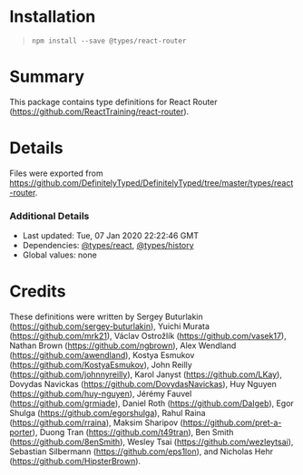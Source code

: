# Installation
> `npm install --save @types/react-router`

# Summary
This package contains type definitions for React Router (https://github.com/ReactTraining/react-router).

# Details
Files were exported from https://github.com/DefinitelyTyped/DefinitelyTyped/tree/master/types/react-router.

### Additional Details
 * Last updated: Tue, 07 Jan 2020 22:22:46 GMT
 * Dependencies: [@types/react](https://npmjs.com/package/@types/react), [@types/history](https://npmjs.com/package/@types/history)
 * Global values: none

# Credits
These definitions were written by Sergey Buturlakin (https://github.com/sergey-buturlakin), Yuichi Murata (https://github.com/mrk21), Václav Ostrožlík (https://github.com/vasek17), Nathan Brown (https://github.com/ngbrown), Alex Wendland (https://github.com/awendland), Kostya Esmukov (https://github.com/KostyaEsmukov), John Reilly (https://github.com/johnnyreilly), Karol Janyst (https://github.com/LKay), Dovydas Navickas (https://github.com/DovydasNavickas), Huy Nguyen (https://github.com/huy-nguyen), Jérémy Fauvel (https://github.com/grmiade), Daniel Roth (https://github.com/DaIgeb), Egor Shulga (https://github.com/egorshulga), Rahul Raina (https://github.com/rraina), Maksim Sharipov (https://github.com/pret-a-porter), Duong Tran (https://github.com/t49tran), Ben Smith (https://github.com/8enSmith), Wesley Tsai (https://github.com/wezleytsai), Sebastian Silbermann (https://github.com/eps1lon), and Nicholas Hehr (https://github.com/HipsterBrown).
